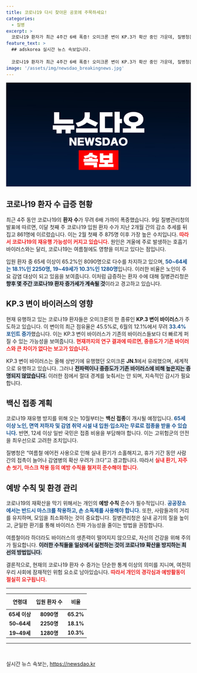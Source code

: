 ```yaml
---
title: 코로나19 다시 찾아온 공포에 주목하세요!
categories:
  - 질병
excerpt: >
  코로나19 환자가 최근 4주간 6배 폭증! 오미크론 변이 KP.3가 확산 중인 가운데, 질병청은 재유행 우려를 경고하며 백신 접종을 마쳐야 한다고 강조한다.
feature_text: >
  ## adskorea 실시간 뉴스 속보입니다.

  코로나19 환자가 최근 4주간 6배 폭증! 오미크론 변이 KP.3가 확산 중인 가운데, 질병청은 재유행 우려를 경고하며 백신 접종을 마쳐야 한다고 강조한다.
image: '/assets/img/newsdao_breakingnews.jpg'
---
```


<p><img src="/assets/img/newsdao_breakingnews.jpg" alt="adskorea 속보" /></p>

<h2 data-ke-size="size26">코로나19 환자 수 급증 현황</h2>

<p data-ke-size="size16">최근 4주 동안 코로나19의 <b>환자 수</b>가 무려 6배 가까이 폭증했습니다. 9일 질병관리청의 발표에 따르면, 이달 첫째 주 코로나19 입원 환자 수가 지난 2개월 간의 감소 추세를 뒤집고 861명에 이르렀습니다. 이는 2월 첫째 주 875명 이후 가장 높은 수치입니다. <b><span style="color: #ee2323;">따라서 코로나19의 재유행 가능성이 커지고 있습니다.</span></b> 원인은 겨울에 주로 발생하는 호흡기 바이러스와는 달리, 코로나19는 여름철에도 영향을 미치고 있다는 점입니다.</p>

<p data-ke-size="size16">입원 환자 중 65세 이상이 65.2%인 8090명으로 다수를 차지하고 있으며, <b><span style="color: #1a5490;">50~64세는 18.1%인 2250명, 19~49세가 10.3%인 1280명</span></b>입니다. 이러한 비율은 노인이 주요 감염 대상이 되고 있음을 보여줍니다. 이처럼 급증하는 환자 수에 대해 질병관리청은 <b><span style="background-color: #21538527;">향후 몇 주간 코로나19 환자 증가세가 계속될 것</span></b>이라고 경고하고 있습니다.</p>

<h2 data-ke-size="size26">KP.3 변이 바이러스의 영향</h2>

<p data-ke-size="size16">현재 유행하고 있는 코로나19 환자들은 오미크론의 한 종류인 <b>KP.3 변이 바이러스</b>가 주도하고 있습니다. 이 변이의 최근 점유율은 45.5%로, 6월의 12.1%에서 무려 <b><span style="color: #1a5490;">33.4% 포인트 증가</span></b>했습니다. 이는 KP.3 변이 바이러스가 기존의 바이러스들보다 더 빠르게 퍼질 수 있는 가능성을 보여줍니다. <b><span style="color: #ee2323;">현재까지의 연구 결과에 따르면, 중증도가 기존 바이러스와 큰 차이가 없다는 보고가 있습니다.</span></b></p>

<p data-ke-size="size16">KP.3 변이 바이러스는 올해 상반기에 유행했던 오미크론 <b>JN.1</b>에서 유래했으며, 세계적으로 유행하고 있습니다. 그러나 <b><span style="background-color: #21538527;">전파력이나 중증도가 기존 바이러스에 비해 높은지는 증명되지 않았습니다.</span></b> 이러한 점에서 절대 경계를 늦춰서는 안 되며, 지속적인 감시가 필요합니다.</p>

<h2 data-ke-size="size26">백신 접종 계획</h2>

<p data-ke-size="size16">코로나19 재유행 방지를 위해 오는 10월부터는 <b>백신 접종</b>이 개시될 예정입니다. <b><span style="color: #1a5490;">65세 이상 노인, 면역 저하자 및 감염 취약 시설 내 입원·입소자는 무료로 접종을 받을 수 있습니다.</span></b> 반면, 12세 이상 일반 국민은 접종 비용을 부담해야 합니다. 이는 고위험군의 안전을 최우선으로 고려한 조치입니다.</p>

<p data-ke-size="size16">질병청은 “여름철 에어컨 사용으로 인해 실내 환기가 소홀해지고, 휴가 기간 동안 사람 간의 접촉이 늘어나 감염병의 확산 우려가 크다”고 경고합니다. 따라서 <b><span style="color: #ee2323;">실내 환기, 자주 손 씻기, 마스크 착용 등의 예방 수칙을 철저히 준수해야 합니다.</span></b></p>

<h2 data-ke-size="size26">예방 수칙 및 환경 관리</h2>

<p data-ke-size="size16">코로나19의 재확산을 막기 위해서는 개인의 <b>예방 수칙</b> 준수가 필수적입니다. <b><span style="color: #1a5490;">공공장소에서는 반드시 마스크를 착용하고, 손 소독제를 사용해야 합니다.</span></b> 또한, 사람들과의 거리를 유지하며, 모임을 최소화하는 것이 중요합니다. 질병관리청은 실내 공기의 질을 높이고, 균일한 환기를 통해 바이러스 전파 가능성을 줄이는 방법을 권장합니다.</p>

<p data-ke-size="size16">여름철이라 하더라도 바이러스의 생존력이 떨어지지 않으므로, 자신의 건강을 위해 주의가 필요합니다. <b><span style="background-color: #21538527;">이러한 수칙들을 일상에서 실천하는 것이 코로나19 확산을 방지하는 최선의 방법입니다.</span></b></p>

<p data-ke-size="size16">결론적으로, 현재의 코로나19 환자 수 증가는 단순한 통계 이상의 의미를 지니며, 여전히 우리 사회에 잠재적인 위험 요소로 남아있습니다. <b><span style="color: #ee2323;">따라서 개인의 경각심과 예방활동이 절실히 요구됩니다.</span></b></p>

<hr />

<table style="width: 100%; border-collapse: collapse;">
    <thead>
        <tr>
            <th style="text-align: center; height: 35px;">연령대</th>
            <th style="text-align: center; height: 35px;">입원 환자 수</th>
            <th style="text-align: center; height: 35px;">비율</th>
        </tr>
    </thead>
    <tbody>
        <tr>
            <td style="text-align: center; height: 17px;"><b>65세 이상</b></td>
            <td style="text-align: center; height: 17px;"><b>8090명</b></td>
            <td style="text-align: center; height: 17px;"><b>65.2%</b></td>
        </tr>
        <tr>
            <td style="text-align: center; height: 17px;"><b>50~64세</b></td>
            <td style="text-align: center; height: 17px;"><b>2250명</b></td>
            <td style="text-align: center; height: 17px;"><b>18.1%</b></td>
        </tr>
        <tr>
            <td style="text-align: center; height: 17px;"><b>19~49세</b></td>
            <td style="text-align: center; height: 17px;"><b>1280명</b></td>
            <td style="text-align: center; height: 17px;"><b>10.3%</b></td>
        </tr>
    </tbody>
</table>

<hr />

<p data-ke-size="size16">&nbsp;</p>
실시간 뉴스 속보는, <a href="https://newsdao.kr" rel="dofollow">https://newsdao.kr</a>


